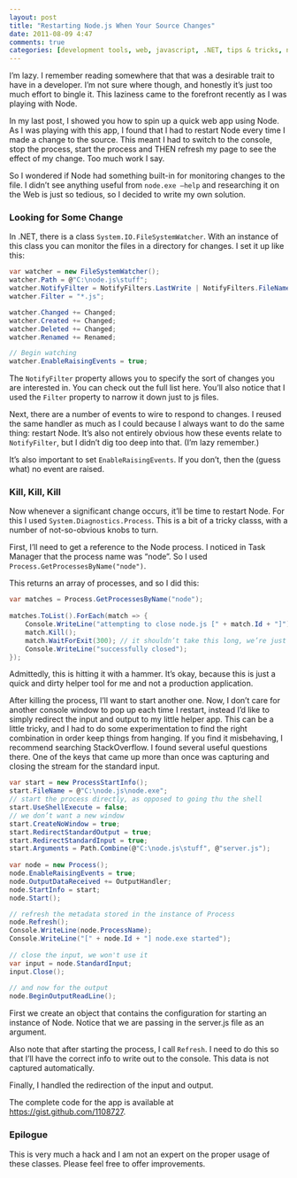 ```yaml
---
layout: post
title: "Restarting Node.js When Your Source Changes"
date: 2011-08-09 4:47
comments: true
categories: [development tools, web, javascript, .NET, tips & tricks, nodejs]
---
```


I’m lazy. I remember reading somewhere that that was a desirable trait to have in a developer. I’m not sure where though, and honestly it’s just too much effort to bingle it. This laziness came to the forefront recently as I was playing with Node.

In my last post, I showed you how to spin up a quick web app using Node. As I was playing with this app, I found that I had to restart Node every time I made a change to the source. This meant I had to switch to the console, stop the process, start the process and THEN refresh my page to see the effect of my change. Too much work I say.
<!--more-->
So I wondered if Node had something built-in for monitoring changes to the file. I didn’t see anything useful from `node.exe –help` and researching it on the Web is just so tedious, so I decided to write my own solution.

### Looking for Some Change
In .NET, there is a class `System.IO.FileSystemWatcher`. With an instance of this class you can monitor the files in a directory for changes. I set it up like this:

``` csharp 
var watcher = new FileSystemWatcher(); 
watcher.Path = @"C:\node.js\stuff"; 
watcher.NotifyFilter = NotifyFilters.LastWrite | NotifyFilters.FileName; 
watcher.Filter = "*.js"; 

watcher.Changed += Changed; 
watcher.Created += Changed; 
watcher.Deleted += Changed; 
watcher.Renamed += Renamed; 

// Begin watching 
watcher.EnableRaisingEvents = true;
```

The `NotifyFilter` property allows you to specify the sort of changes you are interested in. You can check out the full list here. You’ll also notice that I used the `Filter` property to narrow it down just to js files.

Next, there are a number of events to wire to respond to changes. I reused the same handler as much as I could because I always want to do the same thing: restart Node. It’s also not entirely obvious how these events relate to `NotifyFilter`, but I didn’t dig too deep into that. (I’m lazy remember.)

It’s also important to set `EnableRaisingEvents`. If you don’t, then the (guess what) no event are raised.

### Kill, Kill, Kill
Now whenever a significant change occurs, it’ll be time to restart Node. For this I used `System.Diagnostics.Process`. This is a bit of a tricky classs, with a number of not-so-obvious knobs to turn.

First, I’ll need to get a reference to the Node process. I noticed in Task Manager that the process name was “node”. So I used `Process.GetProcessesByName("node")`.  

This returns an array of processes, and so I did this:
``` csharp
var matches = Process.GetProcessesByName("node");  
  
matches.ToList().ForEach(match => {  
    Console.WriteLine("attempting to close node.js [" + match.Id + "]");  
    match.Kill();  
    match.WaitForExit(300); // it shouldn’t take this long, we’re just being cautious  
    Console.WriteLine("successfully closed");  
});
```

Admittedly, this is hitting it with a hammer. It’s okay, because this is just a quick and dirty helper tool for me and not a production application.

After killing the process, I’ll want to start another one. Now, I don’t care for another console window to pop up each time I restart, instead I’d like to simply redirect the input and output to my little helper app. This can be a little tricky, and I had to do some experimentation to find the right combination in order keep things from hanging. If you find it misbehaving, I recommend searching StackOverflow. I found several useful questions there. One of the keys that came up more than once was capturing and closing the stream for the standard input.

``` csharp
var start = new ProcessStartInfo();  
start.FileName = @"C:\node.js\node.exe";  
// start the process directly, as opposed to going thu the shell  
start.UseShellExecute = false; 
// we don’t want a new window  
start.CreateNoWindow = true; 
start.RedirectStandardOutput = true;  
start.RedirectStandardInput = true;  
start.Arguments = Path.Combine(@"C:\node.js\stuff", @"server.js");  
  
var node = new Process();  
node.EnableRaisingEvents = true;  
node.OutputDataReceived += OutputHandler;  
node.StartInfo = start;  
node.Start();  

// refresh the metadata stored in the instance of Process   
node.Refresh();
Console.WriteLine(node.ProcessName);  
Console.WriteLine("[" + node.Id + "] node.exe started");  
  
// close the input, we won't use it  
var input = node.StandardInput;  
input.Close();  
  
// and now for the output  
node.BeginOutputReadLine();  
```

First we create an object that contains the configuration for starting an instance of Node. Notice that we are passing in the server.js file as an argument.

Also note that after starting the process, I call `Refresh`. I need to do this so that I’ll have the correct info to write out to the console. This data is not captured automatically.

Finally, I handled the redirection of the input and output.

The complete code for the app is available at <https://gist.github.com/1108727>.

### Epilogue
This is very much a hack and I am not an expert on the proper usage of these classes. Please feel free to offer improvements.